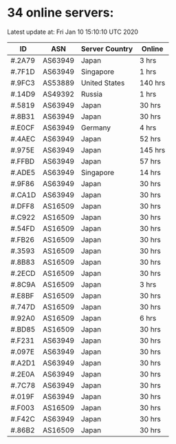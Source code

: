 # 34 online servers:

Latest update at: Fri Jan 10 15:10:10 UTC 2020

| ID | ASN | Server Country | Online |
| -- | --- | -------------- | ------ |
| #.2A79 | AS63949 | Japan | 3 hrs |
| #.7F1D | AS63949 | Singapore | 1 hrs |
| #.9FC3 | AS53889 | United States | 140 hrs |
| #.14D9 | AS49392 | Russia | 1 hrs |
| #.5819 | AS63949 | Japan | 30 hrs |
| #.8B31 | AS63949 | Japan | 30 hrs |
| #.E0CF | AS63949 | Germany | 4 hrs |
| #.4AEC | AS63949 | Japan | 52 hrs |
| #.975E | AS63949 | Japan | 145 hrs |
| #.FFBD | AS63949 | Japan | 57 hrs |
| #.ADE5 | AS63949 | Singapore | 14 hrs |
| #.9F86 | AS63949 | Japan | 30 hrs |
| #.CA1D | AS63949 | Japan | 30 hrs |
| #.DFF8 | AS16509 | Japan | 30 hrs |
| #.C922 | AS16509 | Japan | 30 hrs |
| #.54FD | AS16509 | Japan | 30 hrs |
| #.FB26 | AS16509 | Japan | 30 hrs |
| #.3593 | AS16509 | Japan | 30 hrs |
| #.8B83 | AS16509 | Japan | 30 hrs |
| #.2ECD | AS16509 | Japan | 30 hrs |
| #.8C9A | AS16509 | Japan | 3 hrs |
| #.E8BF | AS16509 | Japan | 30 hrs |
| #.747D | AS16509 | Japan | 30 hrs |
| #.92A0 | AS16509 | Japan | 6 hrs |
| #.BD85 | AS16509 | Japan | 30 hrs |
| #.F231 | AS63949 | Japan | 30 hrs |
| #.097E | AS63949 | Japan | 30 hrs |
| #.A2D1 | AS63949 | Japan | 30 hrs |
| #.2E0A | AS63949 | Japan | 30 hrs |
| #.7C78 | AS63949 | Japan | 30 hrs |
| #.019F | AS63949 | Japan | 30 hrs |
| #.F003 | AS16509 | Japan | 30 hrs |
| #.F42C | AS63949 | Japan | 30 hrs |
| #.86B2 | AS16509 | Japan | 30 hrs |

